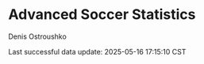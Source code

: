 # Advanced Soccer Statistics
Denis Ostroushko

<!-- gfm -->

Last successful data update: 2025-05-16 17:15:10 CST
